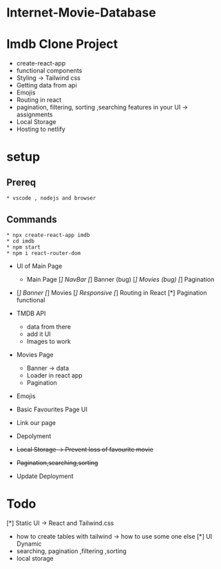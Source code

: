 # Internet-Movie-Database
# Imdb Clone Project 

* create-react-app
* functional components
* Styling  -> Tailwind css
* Getting data from api
* Emojis
* Routing in react
* pagination, filtering, sorting ,searching features in your UI -> assignments
* Local Storage
* Hosting to netlify

# setup

## Prereq

    * vscode , nodejs and browser

## Commands

    * npx create-react-app imdb
    * cd imdb
    * npm start
    * npm i react-router-dom


* UI of Main Page
  * Main Page
    [*] NavBar
    [*] Banner  (bug)
    [*] Movies  (bug)
    [*] Pagination


* <!-- Improve  -->

  [*] Banner
  [*] Movies
  [*] Responsive
  [*] Routing in React
  [*] Pagination functional
* TMDB API

  * data from there
  * add it UI
  * Images to work


* Movies Page
  * Banner -> data
  * Loader in react app
  * Pagination
* Emojis
* Basic Favourites Page UI
* Link our page
* Depolyment
* ~~Local Storage -> Prevent loss of favourite movie~~
* ~~Pagination,searching,sorting~~
* Update Deployment



# Todo

 
[*] Static UI -> React and Tailwind.css
  * how to create tables with tailwind -> how to use some one else
[*] UI Dynamic  
* searching, pagination ,filtering ,sorting 
* local storage 
